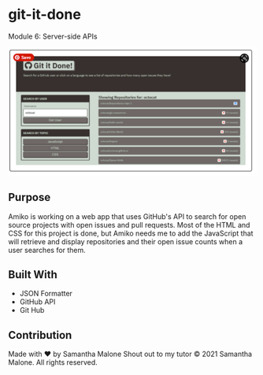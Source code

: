 # git-it-done
Module 6: Server-side APIs

![Image of Portfolio Home](screenshot.PNG)


## Purpose
Amiko is working on a web app that uses GitHub's API to search for open source projects with open issues and pull requests. Most of the HTML and CSS for this project is done, but Amiko needs me to add the JavaScript that will retrieve and display repositories and their open issue counts when a user searches for them.

## Built With
* JSON Formatter
* GitHub API
* Git Hub

## Contribution
Made with ❤️ by Samantha Malone
Shout out to my tutor
© 2021 Samantha Malone. All rights reserved.
